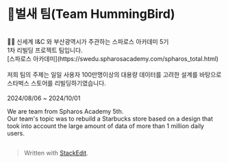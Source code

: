 
# 🐤벌새 팀(Team HummingBird)
<br>
 🙋‍♀️ 신세계 I&C 와 부산광역시가 주관하는 스파로스 아카데미 5기 <br>
1차 리빌딩 프로젝트 팀입니다. <br>
 [스파로스 아카데미](https://swedu.spharosacademy.com/spharos_total.html) <br>
<br>
저희 팀의 주제는 일일 사용자 100만명이상의 대용량 데이터를 고려한 설계를 바탕으로 스타벅스 스토어를 리빌딩하기였습니다. <br>
<br>
2024/08/06 ~ 2024/10/01 <br>

We are team from Spharos Academy 5th. <br>
Our team's topic was to rebuild a Starbucks store based on a design that took into account the large amount of data of more than 1 million daily users.

##  

<!--

**Here are some ideas to get you started:**

🙋‍♀️ A short introduction - what is your organization all about?
🌈 Contribution guidelines - how can the community get involved?
👩‍💻 Useful resources - where can the community find your docs? Is there anything else the community should know?
🍿 Fun facts - what does your team eat for breakfast?
🧙 Remember, you can do mighty things with the power of [Markdown](https://docs.github.com/github/writing-on-github/getting-started-with-writing-and-formatting-on-github/basic-writing-and-formatting-syntax)
-->


> Written with [StackEdit](https://stackedit.io/).

